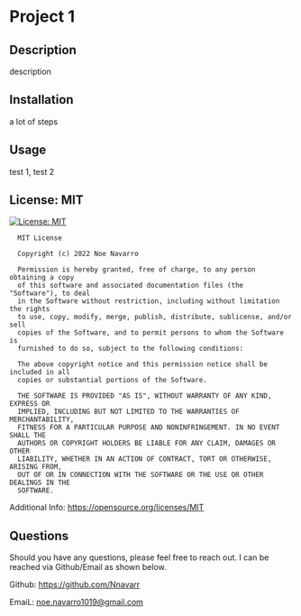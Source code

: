 
  # Project 1

  ## Description
  description

  ## Installation
  a lot of steps

  ## Usage
  test 1, test 2

  
  ## License: MIT
  [![License: MIT](https://img.shields.io/badge/License-MIT-yellow.svg)](https://opensource.org/licenses/MIT)
  
  
      MIT License

      Copyright (c) 2022 Noe Navarro

      Permission is hereby granted, free of charge, to any person obtaining a copy
      of this software and associated documentation files (the "Software"), to deal
      in the Software without restriction, including without limitation the rights
      to use, copy, modify, merge, publish, distribute, sublicense, and/or sell
      copies of the Software, and to permit persons to whom the Software is
      furnished to do so, subject to the following conditions:

      The above copyright notice and this permission notice shall be included in all
      copies or substantial portions of the Software.

      THE SOFTWARE IS PROVIDED "AS IS", WITHOUT WARRANTY OF ANY KIND, EXPRESS OR
      IMPLIED, INCLUDING BUT NOT LIMITED TO THE WARRANTIES OF MERCHANTABILITY,
      FITNESS FOR A PARTICULAR PURPOSE AND NONINFRINGEMENT. IN NO EVENT SHALL THE
      AUTHORS OR COPYRIGHT HOLDERS BE LIABLE FOR ANY CLAIM, DAMAGES OR OTHER
      LIABILITY, WHETHER IN AN ACTION OF CONTRACT, TORT OR OTHERWISE, ARISING FROM,
      OUT OF OR IN CONNECTION WITH THE SOFTWARE OR THE USE OR OTHER DEALINGS IN THE
      SOFTWARE.
      
  Additional Info: https://opensource.org/licenses/MIT
    

  ## Questions

  Should you have any questions, please feel free to reach out. I can be reached via Github/Email as shown below.

  Github: https://github.com/Nnavarr

  EmaiL: noe.navarro1019@gmail.com

